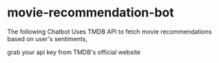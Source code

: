 # movie-recommendation-bot
The following Chatbot Uses TMDB API to fetch movie recommendations based on user's sentiments,

grab your api key from TMDB's official website
